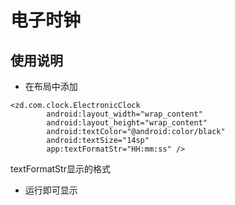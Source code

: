 # 电子时钟

## 使用说明
- 在布局中添加
```
<zd.com.clock.ElectronicClock
        android:layout_width="wrap_content"
        android:layout_height="wrap_content"
        android:textColor="@android:color/black"
        android:textSize="14sp"
        app:textFormatStr="HH:mm:ss" />
```
textFormatStr显示的格式

- 运行即可显示